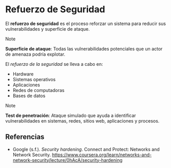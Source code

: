 # Refuerzo de Seguridad

El **refuerzo de seguridad** es el proceso reforzar un sistema para reducir sus
vulnerabilidades y superficie de ataque.

> [!NOTE]
>
> **Superficie de ataque**: Todas las vulnerabilidades potenciales que un actor
> de amenaza podría explotar.

El _refuerzo de la seguridad_ se lleva a cabo en:

- Hardware
- Sistemas operativos
- Aplicaciones
- Redes de computadoras
- Bases de datos

> [!NOTE]
>
> **Test de penetración**: Ataque simulado que ayuda a identificar
> vulnerabilidades en sistemas, redes, sitios web, aplicaciones y procesos.

## Referencias

- Google (s.f.). _Security hardening_. Connect and Protect: Networks and Network
  Security.
  <https://www.coursera.org/learn/networks-and-network-security/lecture/0hAcA/security-hardening>
